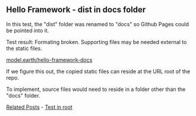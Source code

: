 ## Hello Framework - dist in docs folder

In this test, the "dist" folder was renamed to "docs" so Github Pages could be pointed into it.

Test result: Formating broken. Supporting files may be needed external to the static files.

[model.earth/hello-framework-docs](https://model.earth/hello-framework-docs)

If we figure this out, the copied static files can reside at the URL root of the repo.

To implement, source files would need to reside in a folder other than the "docs" folder.

[Related Posts](https://github.com/observablehq/framework/discussions/1030) - [Test in root](https://github.com/ModelEarth/hello-framework-root/blob/main/README.md)
